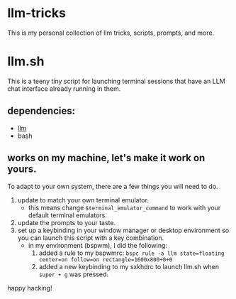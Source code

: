 # llm-tricks

This is my personal collection of llm tricks, scripts, prompts, and more.

# llm.sh

This is a teeny tiny script for launching terminal sessions that have an LLM chat interface already running in them.

## dependencies:

- [llm](https://github.com/simonw/llm)
- bash

## works on my machine, let's make it work on yours.

To adapt to your own system, there are a few things you will need to do.

1. update to match your own terminal emulator.
    - this means change `$terminal_emulator_command` to work with your default terminal emulators.
2. update the prompts to your taste.
3. set up a keybinding in your window manager or desktop environment so you can launch this script with a key combination.
    - in my environment (bspwm), I did the following:
        1. added a rule to my bspwmrc: `bspc rule -a llm state=floating center=on follow=on rectangle=1600x800+0+0`
        2. added a new keybinding to my sxkhdrc to launch llm.sh when `super + g` was pressed.

happy hacking!
